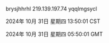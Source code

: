 brysjhhrhl 219.139.197.74 yqqlmgsycl

2024年 10月 31日 星期四 13:50:01 CST

2024年 10月 31日 星期四 05:50:01 GMT
